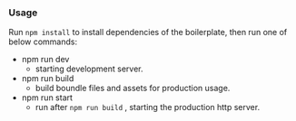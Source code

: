 ### Usage

Run `npm install` to install dependencies of the boilerplate, then run one of below commands:
- npm run dev
    - starting development server.
- npm run build
    - build boundle files and assets for production usage.
- npm run start
    - run after `npm run build` , starting the production http server.
